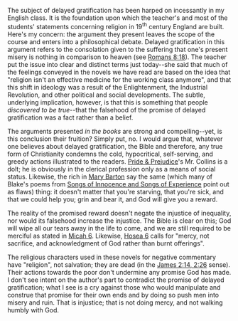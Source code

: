 The subject of delayed gratification has been harped on incessantly in my English class.  It is the foundation upon which the teacher's and most of the students' statements concerning religion in 19<sup>th</sup> century England are built.  Here's my concern: the argument they present leaves the scope of the course and enters into a philosophical debate.  Delayed gratification in this argument refers to the consolation given to the suffering that one's present misery is nothing in comparison to heaven (see <a href="http://bible.gospelcom.net/cgi-bin/bible?passage=ROM+8:18">Romans 8:18</a>).  The teacher put the issue into clear and distinct terms just today--she said that much of the feelings conveyed in the novels we have read are based on the idea that "religion isn't an effective medicine for the working class anymore", and that this shift in ideology was a result of the Enlightenment, the Industrial Revolution, and other political and social developments.  The subtle, underlying implication, however, is that this is something that people <i>discovered to be true</i>--that the falsehood of the promise of delayed gratification was a fact rather than a belief.

The arguments presented <i>in the books</i> are strong and compelling--yet, is this conclusion their fruition?  Simply put, no.  I would argue that, whatever one believes about delayed gratification, the Bible and therefore, any true form of Christianity condemns the cold, hypocritical, self-serving, and greedy actions illustrated to the readers.  <a href="http://search.barnesandnoble.com/textbooks/booksearch/isbnInquiry.asp?isbn=1551110288">Pride &amp; Prejudice</a>'s Mr. Collins is a dolt; he is obviously in the clerical profession only as a means of social status.  Likewise, the rich in <a href="http://search.barnesandnoble.com/textbooks/booksearch/isbnInquiry.asp?isbn=1551111691">Mary Barton</a> say the same (which many of Blake's poems from <a href="http://search.barnesandnoble.com/booksearch/isbnInquiry.asp?isbn=0486252647">Songs of Innocence and Songs of Experience</a> point out as flaws) thing: it doesn't matter that you're starving, that you're sick, and that we could help you; grin and bear it, and God will give you a reward.

The reality of the promised reward doesn't negate the injustice of inequality, nor would its falsehood increase the injustice.  The Bible is clear on this; God will wipe all our tears away in the life to come, and we are still required to be merciful as stated in <a href="http://bible.gospelcom.net/cgi-bin/bible?passage=Micah+6%3A6-16">Micah 6</a>.  Likewise, <a href="http://bible.gospelcom.net/cgi-bin/bible?passage=HOSEA+6">Hosea 6</a> calls for "mercy, not sacrifice, and acknowledgment of God rather than burnt offerings".

The religious characters used in these novels for negative commentary have "religion", not salvation; they are dead (in the <a href="http://bible.gospelcom.net/cgi-bin/bible?passage=James+2">James 2:14, 2:26</a> sense).  Their actions towards the poor don't undermine any promise God has made.  I don't see intent on the author's part to contradict the promise of delayed gratification; what I see is a cry against those who would manipulate and construe that promise for their own ends and by doing so push men into misery and ruin.  That is injustice; that is not doing mercy, and not walking humbly with God.